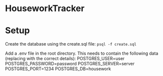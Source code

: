# HouseworkTracker

# Setup

Create the database using the create.sql file:
`psql -f create.sql`

Add a .env file in the root directory. This needs to contain the following data (replacing with the correct details):
POSTGRES_USER=user
POSTGRES_PASSWORD=password
POSTGRES_SERVER=server
POSTGRES_PORT=1234
POSTGRES_DB=housework
